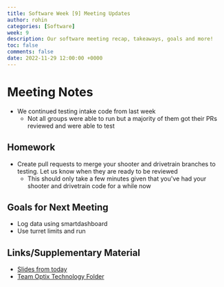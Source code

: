 ```yaml
---
title: Software Week [9] Meeting Updates
author: rohin
categories: [Software]
week: 9
description: Our software meeting recap, takeaways, goals and more!
toc: false
comments: false
date: 2022-11-29 12:00:00 +0000
---
```


# Meeting Notes
 - We continued testing intake code from last week
   - Not all groups were able to run but a majority of them got their PRs reviewed and were able to test

## Homework
 - Create pull requests to merge your shooter and drivetrain branches to testing. Let us know when they are ready to be reviewed
   - This should only take a few minutes given that you've had your shooter and drivetrain code for a while now 

## Goals for Next Meeting
 - Log data using smartdashboard
 - Use turret limits and run

## Links/Supplementary Material
 - [Slides from today](https://docs.google.com/presentation/d/1lI-jCte5HDTh1GEO_yKlwXiC_puhEgDJFoXHsL3sAzI/edit?usp=sharing)
 - [Team Optix Technology Folder](https://drive.google.com/drive/folders/1D4VNl_CzpGJff69jR2onBDxhrS-d7Ol8?usp=sharing)

